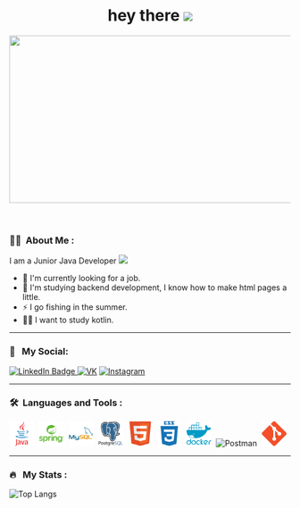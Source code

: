 <h1 align="center">hey there <img src="https://media.giphy.com/media/hvRJCLFzcasrR4ia7z/giphy.gif" width="40"></h1>

<p align="center"><img src="https://media.giphy.com/media/dWesBcTLavkZuG35MI/giphy.gif" width="600" height="300"  /></p>

<p align="center"><img src="https://visitcount.itsvg.in/api?id=ApT3rn&icon=0&color=8" alt=""></p>

### :woman_technologist: &nbsp;About Me :

I am a Junior Java Developer <img src="https://media.giphy.com/media/WUlplcMpOCEmTGBtBW/giphy.gif" width="30">

- 🔭 I'm currently looking for a job.
- 🌱 I'm studying backend development, I know how to make html pages a little.
- ⚡ I go fishing in the summer.
- 🧑‍🎓 I want to study kotlin.

---

### 💬 &nbsp; My Social:

<p>
  <a href="https://www.linkedin.com/in/apt3rn"><img src="https://img.shields.io/badge/LinkedIn-blue?style=for-the-badge&logo=linkedin&logoColor=white" alt="LinkedIn Badge"</a>
  <a href="https://vk.com/apt3rn"><img src="https://img.shields.io/badge/VK-blue?style=for-the-badge&logo=VK&logoColor=white" alt="VK"></a>
  <a href="https://www.instagram.com/apt3rn"><img src="https://img.shields.io/badge/Instagram-purple?style=for-the-badge&logo=Instagram&logoColor=white" alt="Instagram"></a>
</p>

---

### 🛠 &nbsp;Languages and Tools :

<p>
<img src="https://github.com/devicons/devicon/blob/master/icons/java/java-original-wordmark.svg" title="Java" alt="Java" width="45" height="45"/>&nbsp;
<img src="https://github.com/devicons/devicon/blob/master/icons/spring/spring-original-wordmark.svg" title="Spring" alt="Spring" width="45" height="45"/>&nbsp;
<img src="https://github.com/devicons/devicon/blob/master/icons/mysql/mysql-original-wordmark.svg" title="MySQL"  alt="MySQL" width="45" height="45"/>&nbsp;
<img src="https://github.com/devicons/devicon/blob/master/icons/postgresql/postgresql-original-wordmark.svg" title="PostgreSQL"  alt="PostgreSQL" width="45" height="45"/>&nbsp;
<img src="https://github.com/devicons/devicon/blob/master/icons/html5/html5-original.svg" title="HTML5" alt="HTML" width="45" height="45"/>&nbsp;
<img src="https://github.com/devicons/devicon/blob/master/icons/css3/css3-plain-wordmark.svg"  title="CSS3" alt="CSS" width="45" height="45"/>&nbsp;
<img src="https://github.com/devicons/devicon/blob/master/icons/docker/docker-plain-wordmark.svg" title="Docker" **alt="Docker" width="45" height="45"/>&nbsp;
<img src="https://www.vectorlogo.zone/logos/getpostman/getpostman-icon.svg" title="Postman"  alt="Postman" width="45" height="45"/>&nbsp;
<img src="https://github.com/devicons/devicon/blob/master/icons/git/git-plain.svg" title="Git" **alt="Git" width="45" height="45"/>&nbsp;
</p>

---

### 🔥 &nbsp; My Stats :
![Top Langs](https://github-readme-stats.vercel.app/api/top-langs/?username=ApT3rn&theme=merko&hide_border=false&include_all_commits=false&count_private=false&layout=compact)


